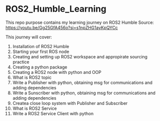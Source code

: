 # ROS2_Humble_Learning

This repo purpose contains my learning journey on ROS2 Humble
Source: https://youtu.be/Gg25GfA456o?si=s1npZHG1ayKpQYCc 

This journey will cover:
1. Installation of ROS2 Humble
2. Starting your first ROS node
3. Creating and setting up ROS2 workspace and appropirate sourcing practice
4. Creating a python package
5. Creating a ROS2 node with python and OOP
6. What is ROS2 topic
7. Write a Publisher with python, obtaining msg for communications and adding dependencies
8. Write a Sunscriber with python, obtaining msg for communications and adding dependencies
9. Createa close loop system with Publisher and Subscriber
10. What is ROS2 Service
11. Write a ROS2 Service Client with python
